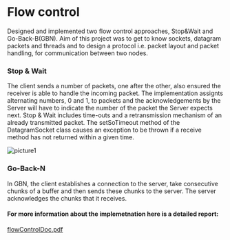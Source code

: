 # Flow control

 Designed and implemented two flow control approaches, Stop&Wait and Go-Back-B(GBN). Aim of this project was to get to know sockets, datagram packets and threads and to design a protocol i.e. packet layout and packet handling, for communication between two nodes.


### Stop & Wait 

The client sends a number of packets, one after the other, also ensured the receiver is able to handle the incoming packet. The implementation assignts alternating numbers, 0 and 1, to packets and the acknowledgements by the Server will have to indicate the number of the packet the Server expects next. Stop & Wait includes time-outs and a retransmission mechanism of an already transmitted packet. The setSoTimeout method of the DatagramSocket class causes an exception to be thrown if a receive method has not returned within a given time.


![picture1](https://user-images.githubusercontent.com/17296281/28249322-7d377a64-6a4b-11e7-9f7b-ffca09513c95.png)



### Go-Back-N

In GBN, the client establishes a connection to the server, take consecutive chunks of a buffer and then sends these chunks to the server. The server acknowledges the chunks that it receives.



#### For more information about the implemetnation here is a detailed report:
[flowControlDoc.pdf](https://github.com/ammarqureshi/flow-control/files/1151149/flowControlDoc.pdf)






